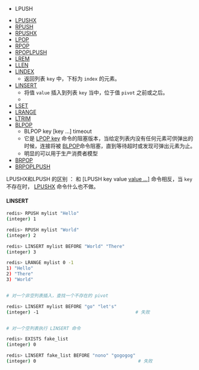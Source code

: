 

+ LPUSH 

- [LPUSHX](http://redisdoc.com/list/lpushx.html)
- [RPUSH](http://redisdoc.com/list/rpush.html)
- [RPUSHX](http://redisdoc.com/list/rpushx.html)
- [LPOP](http://redisdoc.com/list/lpop.html)
- [RPOP](http://redisdoc.com/list/rpop.html)
- [RPOPLPUSH](http://redisdoc.com/list/rpoplpush.html)
- [LREM](http://redisdoc.com/list/lrem.html)
- [LLEN](http://redisdoc.com/list/llen.html)
- [LINDEX](http://redisdoc.com/list/lindex.html)
  - 返回列表 `key` 中，下标为 `index` 的元素。
- [LINSERT](http://redisdoc.com/list/linsert.html)
  - 将值 `value` 插入到列表 `key` 当中，位于值 `pivot` 之前或之后。
  - 
- [LSET](http://redisdoc.com/list/lset.html)
- [LRANGE](http://redisdoc.com/list/lrange.html)
- [LTRIM](http://redisdoc.com/list/ltrim.html)
- [BLPOP](http://redisdoc.com/list/blpop.html)
  + BLPOP key [key …] timeout
  + 它是 [LPOP key](http://redisdoc.com/list/lpop.html#lpop) 命令的阻塞版本，当给定列表内没有任何元素可供弹出的时候，连接将被 [BLPOP](http://redisdoc.com/list/blpop.html#blpop)命令阻塞，直到等待超时或发现可弹出元素为止。
  + 明显的可以用于生产消费者模型
- [BRPOP](http://redisdoc.com/list/brpop.html)
- [BRPOPLPUSH](http://redisdoc.com/list/brpoplpush.html)



LPUSHX和LPUSH 的区别 ： 和 [LPUSH key value [value …\]](http://redisdoc.com/list/lpush.html#lpush) 命令相反，当 `key` 不存在时， [LPUSHX](http://redisdoc.com/list/lpushx.html#lpushx) 命令什么也不做。


 #### LINSERT

```bash
redis> RPUSH mylist "Hello"
(integer) 1

redis> RPUSH mylist "World"
(integer) 2

redis> LINSERT mylist BEFORE "World" "There"
(integer) 3

redis> LRANGE mylist 0 -1
1) "Hello"
2) "There"
3) "World"


# 对一个非空列表插入，查找一个不存在的 pivot

redis> LINSERT mylist BEFORE "go" "let's"
(integer) -1                                    # 失败


# 对一个空列表执行 LINSERT 命令

redis> EXISTS fake_list
(integer) 0

redis> LINSERT fake_list BEFORE "nono" "gogogog"
(integer) 0                                      # 失败
```